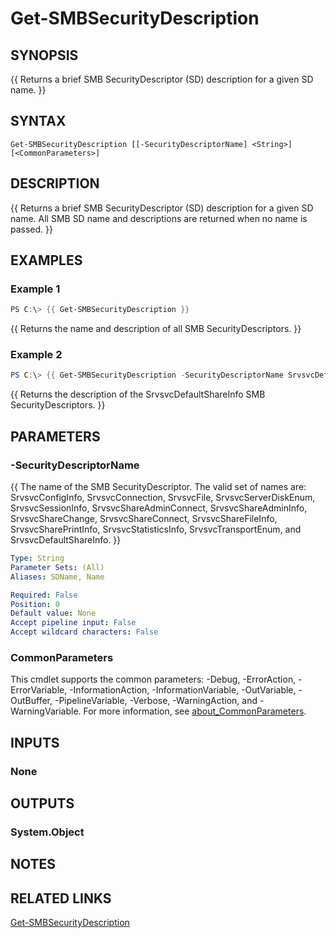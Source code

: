 ﻿---
external help file: SMBSecurity-help.xml
Module Name: SMBSecurity
online version:
schema: 2.0.0
---

# Get-SMBSecurityDescription

## SYNOPSIS
{{ Returns a brief SMB SecurityDescriptor (SD) description for a given SD name. }}

## SYNTAX

```
Get-SMBSecurityDescription [[-SecurityDescriptorName] <String>] [<CommonParameters>]
```

## DESCRIPTION
{{ Returns a brief SMB SecurityDescriptor (SD) description for a given SD name. All SMB SD name and descriptions are returned when no name is passed. }}

## EXAMPLES

### Example 1
```powershell
PS C:\> {{ Get-SMBSecurityDescription }}
```

{{ Returns the name and description of all SMB SecurityDescriptors. }}

### Example 2
```powershell
PS C:\> {{ Get-SMBSecurityDescription -SecurityDescriptorName SrvsvcDefaultShareInfo }}
```

{{ Returns the description of the SrvsvcDefaultShareInfo SMB SecurityDescriptors. }}

## PARAMETERS

### -SecurityDescriptorName
{{ The name of the SMB SecurityDescriptor. The valid set of names are: SrvsvcConfigInfo, SrvsvcConnection, SrvsvcFile, SrvsvcServerDiskEnum, SrvsvcSessionInfo, SrvsvcShareAdminConnect, SrvsvcShareAdminInfo, SrvsvcShareChange, SrvsvcShareConnect, SrvsvcShareFileInfo, SrvsvcSharePrintInfo, SrvsvcStatisticsInfo, SrvsvcTransportEnum, and SrvsvcDefaultShareInfo. }}

```yaml
Type: String
Parameter Sets: (All)
Aliases: SDName, Name

Required: False
Position: 0
Default value: None
Accept pipeline input: False
Accept wildcard characters: False
```

### CommonParameters
This cmdlet supports the common parameters: -Debug, -ErrorAction, -ErrorVariable, -InformationAction, -InformationVariable, -OutVariable, -OutBuffer, -PipelineVariable, -Verbose, -WarningAction, and -WarningVariable. For more information, see [about_CommonParameters](http://go.microsoft.com/fwlink/?LinkID=113216).

## INPUTS

### None

## OUTPUTS

### System.Object
## NOTES

## RELATED LINKS

[Get-SMBSecurityDescription]([https://github.com/microsoft/SMBSecurity/wiki/Get%E2%80%90SMBSecurityDescription)